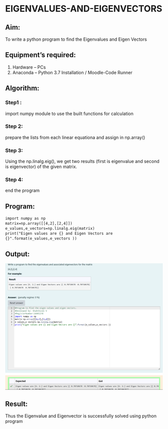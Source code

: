 # EIGENVALUES-AND-EIGENVECTORS
## Aim:
To write a python program to find the Eigenvalues and Eigen Vectors
## Equipment’s required:
1. 	Hardware – PCs
2. 	Anaconda – Python 3.7 Installation / Moodle-Code Runner
## Algorithm:
### Step1 :
import numpy module to use the built functions for calculation
### Step 2:
prepare the lists from each linear equationa and assign in np.array()
### Step 3:
Using the np.linalg.eig(),  we get two results (first is eigenvalue and second is eigenvector) of the given matrix.

### Step 4:
end the program

## Program:
    import numpy as np
    matrix=np.array([[4,2],[2,4]])
    e_values,e_vectors=np.linalg.eig(matrix)
    print("Eigen values are {} and Eigen Vectors are {}".format(e_values,e_vectors ))

## Output:
![image 1](<Screenshot 2024-11-18 162327.png>)
## Result:
Thus the Eigenvalue and Eigenvector is successfully solved using python program
